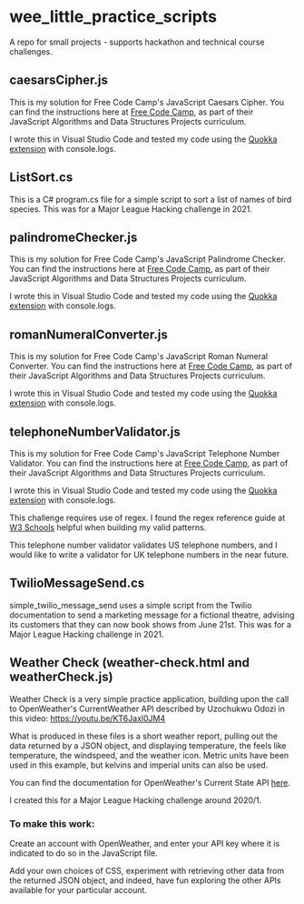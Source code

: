 # wee_little_practice_scripts
A repo for small projects - supports hackathon and technical course challenges. 

## caesarsCipher.js
This is my solution for Free Code Camp's JavaScript Caesars Cipher.
You can find the instructions here at [Free Code Camp](https://www.freecodecamp.org/learn/javascript-algorithms-and-data-structures/javascript-algorithms-and-data-structures-projects/caesars-cipher), as part of their JavaScript Algorithms and Data Structures Projects curriculum.

I wrote this in Visual Studio Code and tested my code using the [Quokka extension](https://quokkajs.com/) with console.logs.

## ListSort.cs
This is a C# program.cs file for a simple script to sort a list of names of bird species. This was for a Major League Hacking challenge in 2021.

## palindromeChecker.js
This is my solution for Free Code Camp's JavaScript Palindrome Checker.
You can find the instructions here at [Free Code Camp](https://www.freecodecamp.org/learn/javascript-algorithms-and-data-structures/javascript-algorithms-and-data-structures-projects/palindrome-checker), as part of their JavaScript Algorithms and Data Structures Projects curriculum.

I wrote this in Visual Studio Code and tested my code using the [Quokka extension](https://quokkajs.com/) with console.logs. 

## romanNumeralConverter.js
This is my solution for Free Code Camp's JavaScript Roman Numeral Converter.
You can find the instructions here at [Free Code Camp](https://www.freecodecamp.org/learn/javascript-algorithms-and-data-structures/javascript-algorithms-and-data-structures-projects/roman-numeral-converter), as part of their JavaScript Algorithms and Data Structures Projects curriculum.

I wrote this in Visual Studio Code and tested my code using the [Quokka extension](https://quokkajs.com/) with console.logs.

## telephoneNumberValidator.js
This is my solution for Free Code Camp's JavaScript Telephone Number Validator.
You can find the instructions here at [Free Code Camp](https://www.freecodecamp.org/learn/javascript-algorithms-and-data-structures/javascript-algorithms-and-data-structures-projects/telephone-number-validator), as part of their JavaScript Algorithms and Data Structures Projects curriculum.

I wrote this in Visual Studio Code and tested my code using the [Quokka extension](https://quokkajs.com/) with console.logs.

This challenge requires use of regex. I found the regex reference guide at [W3 Schools](https://www.w3schools.com/jsref/jsref_obj_regexp.asp) helpful when building my valid patterns.

This telephone number validator validates US telephone numbers, and I would like to write a validator for UK telephone numbers in the near future.

## TwilioMessageSend.cs
simple_twilio_message_send uses a simple script from the Twilio documentation to send a marketing message for a fictional theatre, advising its customers that they can now book shows from June 21st. This was for a Major League Hacking challenge in 2021.

## Weather Check (weather-check.html and weatherCheck.js)
Weather Check is a very simple practice application, building upon the call to OpenWeather's CurrentWeather API described by Uzochukwu Odozi in this video:
https://youtu.be/KT6Jaxl0JM4

What is produced in these files is a short weather report, pulling out the data returned by a JSON object, and displaying temperature, the feels like temperature, the windspeed, and the weather icon. Metric units have been used in this example, but kelvins and imperial units can also be used.

You can find the documentation for OpenWeather's Current State API [here](https://openweathermap.org/current).

I created this for a Major League Hacking challenge around 2020/1.

### To make this work:
Create an account with OpenWeather, and enter your API key where it is indicated to do so in the JavaScript file.

Add your own choices of CSS, experiment with retrieving other data from the returned JSON object, 
and indeed, have fun exploring the other APIs available for your particular account.
